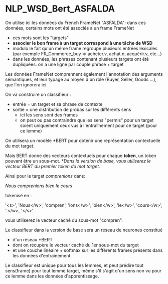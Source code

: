 # NLP_WSD_Bert_ASFALDA

On utilise ici les données du French FrameNet "ASFALDA": dans ces données, certains mots ont été associés à un frame FrameNet
- ces mots sont les "targets"
- **associer le bon frame à un target correspond à une tâche de WSD**
- modulo le fait qu'un même frame regroupe plusieurs entrées lexicales (par exemple FR_Commerce_buy => acheter.v, achat.n, acquérir.v, etc...)
- dans les données, les phrases contenant plusieurs targets ont été dupliquées: on a une ligne par couple phrase + target

Les données FrameNet comprennent également l'annotation des arguments sémantiques, et leur typage au moyen d'un rôle (Buyer, Seller, Goods ...), que l'on ignorera ici.

On va construire un classifieur :
- entrée = un target et sa phrase de contexte
- sortie = une distribution de probas sur les différents sens
  - ici les sens sont des frames
  - on peut ou pas contraindre que les sens "permis" pour un target soient uniquement ceux vus à l'entraîînement pour ce target (pour ce lemme)

On utilisera un modèle *BERT pour obtenir une représentation contextuelle du mot target.

Mais BERT donne des vecteurs contextuels pour chaque **token**, un token pouvant être un sous-mot.
**Dans la version de base, vous utiliserez le vecteur *BERT du premier token du mot target.**

Ainsi pour le target *comprenions* dans:

*Nous comprenions bien le cours*

tokenisé en :

'\<s>', 'Nous\</w>', 'compren', 'ions\</w>', 'bien\</w>', 'le\</w>', 'cours\</w>', '.\</w>, '\</s>'

vous utiliserez le vecteur caché du sous-mot "compren".

Le classifieur dans la version de base sera un réseau de neurones constitué
- d'un réseau *BERT
- dont on récupère le vecteur caché du 1er sous-mot du target
- et une couche linéaire + softmax sur les différents frames présents dans les données d'entraînement.

Le classifieur est unique pour tous les lemmes, et peut prédire tout sens(frame) pour tout lemme target, même s'il s'agit d'un sens non vu pour ce lemme dans les données d'apprentissage.
